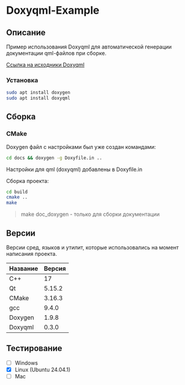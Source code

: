 # Doxyqml-Example

## Описание

Пример использования Doxyqml для автоматической генерации документации qml-файлов при сборке.

[Ссылка на исходники Doxyqml](https://invent.kde.org/sdk/doxyqml "Doxyqml")

### Установка

```bash
sudo apt install doxygen
sudo apt install doxyqml
```

## Сборка

### CMake

Doxygen файл с настройками был уже создан командами:

```bash
cd docs && doxygen -g Doxyfile.in ..
```
Настройки для qml (doxyqml) добавлены в Doxyfile.in

Сборка проекта:

```bash
cd build
cmake ..
make
```

> make doc_doxygen - только для сборки документации

## Версии

Версии сред, языков и утилит, которые использовались на момент написания проекта.

| Название   | Версия               |
| -----------|----------------------|
| C++        | 17                   |
| Qt         | 5.15.2               |
| CMake      | 3.16.3               |
| gcc        | 9.4.0                |
| Doxygen    | 1.9.8                |
| Doxyqml    | 0.3.0                |

## Тестирование

- [ ] Windows
- [x] Linux (Ubuntu 24.04.1)
- [ ] Mac
